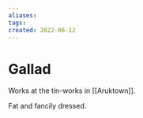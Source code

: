 ```yaml
---
aliases: 
tags: 
created: 2022-06-12
---
```

# Gallad
Works at the tin-works in [[Aruktown]]. 

Fat and fancily dressed.